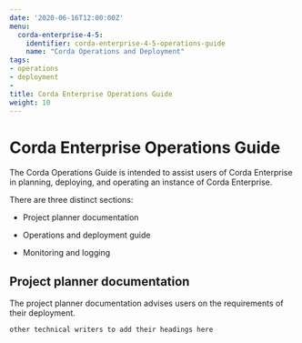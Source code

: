 ```yaml
---
date: '2020-06-16T12:00:00Z'
menu:
  corda-enterprise-4-5:
    identifier: corda-enterprise-4-5-operations-guide
    name: "Corda Operations and Deployment"
tags:
- operations
- deployment
-
title: Corda Enterprise Operations Guide
weight: 10
---
```


# Corda Enterprise Operations Guide

The Corda Operations Guide is intended to assist users of Corda Enterprise in planning, deploying, and operating an
instance of Corda Enterprise.

There are three distinct sections:

- Project planner documentation

- Operations and deployment guide

- Monitoring and logging

## Project planner documentation

The project planner documentation advises users on the requirements of their deployment.

`other technical writers to add their headings here`
